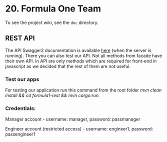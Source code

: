# 20. Formula One Team

To see the project wiki, see the `doc` directory.

## REST API
The API Swagger2 documentation is available [here](http://localhost:8080/pa165/swagger-ui/index.html) (when the server is running). 
There you can also test our API. Not all methods from facade have their own API. In API are only methods 
which are required for front-end in javascript as we decided that the rest of them are not useful.

### Test our apps
For testing our application run this command from the root folder *mvn clean install && cd formula1-rest && mvn cargo:run*.

### Credentials:
Manager account - username: manager, password: passmanager

Engineer account (restricted access) - username: engineer1, password: passengineer1